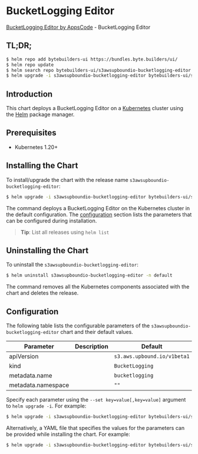 # BucketLogging Editor

[BucketLogging Editor by AppsCode](https://byte.builders) - BucketLogging Editor

## TL;DR;

```bash
$ helm repo add bytebuilders-ui https://bundles.byte.builders/ui/
$ helm repo update
$ helm search repo bytebuilders-ui/s3awsupboundio-bucketlogging-editor --version=v0.4.18
$ helm upgrade -i s3awsupboundio-bucketlogging-editor bytebuilders-ui/s3awsupboundio-bucketlogging-editor -n default --create-namespace --version=v0.4.18
```

## Introduction

This chart deploys a BucketLogging Editor on a [Kubernetes](http://kubernetes.io) cluster using the [Helm](https://helm.sh) package manager.

## Prerequisites

- Kubernetes 1.20+

## Installing the Chart

To install/upgrade the chart with the release name `s3awsupboundio-bucketlogging-editor`:

```bash
$ helm upgrade -i s3awsupboundio-bucketlogging-editor bytebuilders-ui/s3awsupboundio-bucketlogging-editor -n default --create-namespace --version=v0.4.18
```

The command deploys a BucketLogging Editor on the Kubernetes cluster in the default configuration. The [configuration](#configuration) section lists the parameters that can be configured during installation.

> **Tip**: List all releases using `helm list`

## Uninstalling the Chart

To uninstall the `s3awsupboundio-bucketlogging-editor`:

```bash
$ helm uninstall s3awsupboundio-bucketlogging-editor -n default
```

The command removes all the Kubernetes components associated with the chart and deletes the release.

## Configuration

The following table lists the configurable parameters of the `s3awsupboundio-bucketlogging-editor` chart and their default values.

|     Parameter      | Description |                Default                 |
|--------------------|-------------|----------------------------------------|
| apiVersion         |             | <code>s3.aws.upbound.io/v1beta1</code> |
| kind               |             | <code>BucketLogging</code>             |
| metadata.name      |             | <code>bucketlogging</code>             |
| metadata.namespace |             | <code>""</code>                        |


Specify each parameter using the `--set key=value[,key=value]` argument to `helm upgrade -i`. For example:

```bash
$ helm upgrade -i s3awsupboundio-bucketlogging-editor bytebuilders-ui/s3awsupboundio-bucketlogging-editor -n default --create-namespace --version=v0.4.18 --set apiVersion=s3.aws.upbound.io/v1beta1
```

Alternatively, a YAML file that specifies the values for the parameters can be provided while
installing the chart. For example:

```bash
$ helm upgrade -i s3awsupboundio-bucketlogging-editor bytebuilders-ui/s3awsupboundio-bucketlogging-editor -n default --create-namespace --version=v0.4.18 --values values.yaml
```
